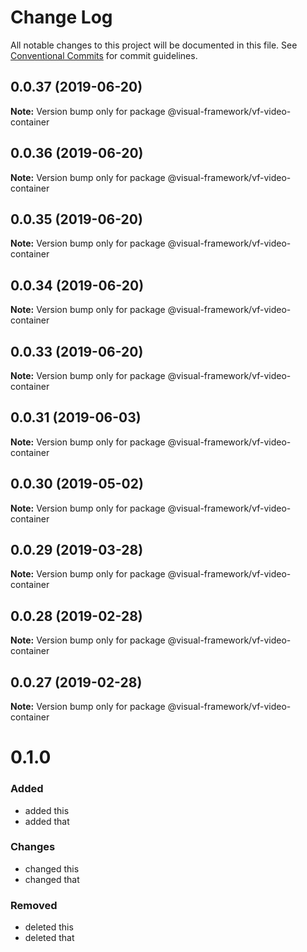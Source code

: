 # Change Log

All notable changes to this project will be documented in this file.
See [Conventional Commits](https://conventionalcommits.org) for commit guidelines.

## 0.0.37 (2019-06-20)

**Note:** Version bump only for package @visual-framework/vf-video-container





## 0.0.36 (2019-06-20)

**Note:** Version bump only for package @visual-framework/vf-video-container





## 0.0.35 (2019-06-20)

**Note:** Version bump only for package @visual-framework/vf-video-container





## 0.0.34 (2019-06-20)

**Note:** Version bump only for package @visual-framework/vf-video-container





## 0.0.33 (2019-06-20)

**Note:** Version bump only for package @visual-framework/vf-video-container





## 0.0.31 (2019-06-03)

**Note:** Version bump only for package @visual-framework/vf-video-container





## 0.0.30 (2019-05-02)

**Note:** Version bump only for package @visual-framework/vf-video-container





## 0.0.29 (2019-03-28)

**Note:** Version bump only for package @visual-framework/vf-video-container





## 0.0.28 (2019-02-28)

**Note:** Version bump only for package @visual-framework/vf-video-container





## 0.0.27 (2019-02-28)

**Note:** Version bump only for package @visual-framework/vf-video-container





# 0.1.0

### Added
- added this
- added that

### Changes

- changed this
- changed that

### Removed

- deleted this
- deleted that
